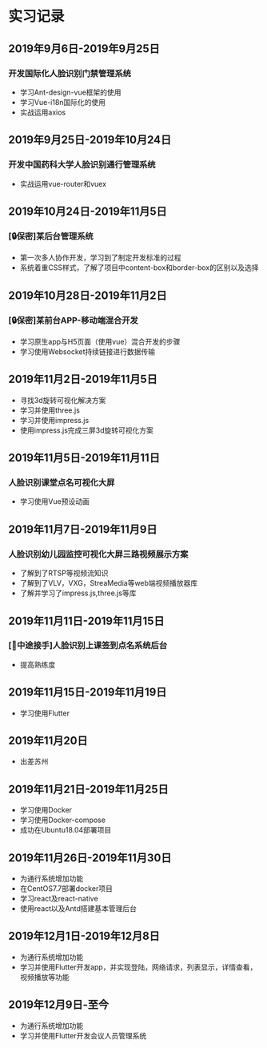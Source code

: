 # 实习记录

## 2019年9月6日-2019年9月25日

### 开发国际化人脸识别门禁管理系统

- 学习Ant-design-vue框架的使用
- 学习Vue-i18n国际化的使用
- 实战运用axios

## 2019年9月25日-2019年10月24日

### 开发中国药科大学人脸识别通行管理系统

- 实战运用vue-router和vuex

## 2019年10月24日-2019年11月5日

### [:lock:保密]某后台管理系统

- 第一次多人协作开发，学习到了制定开发标准的过程
- 系统着重CSS样式，了解了项目中content-box和border-box的区别以及选择

## 2019年10月28日-2019年11月2日

### [:lock:保密]某前台APP-移动端混合开发

- 学习原生app与H5页面（使用vue）混合开发的步骤
- 学习使用Websocket持续链接进行数据传输

## 2019年11月2日-2019年11月5日

- 寻找3d旋转可视化解决方案
- 学习并使用three.js
- 学习并使用impress.js
- 使用impress.js完成三屏3d旋转可视化方案

## 2019年11月5日-2019年11月11日

### 人脸识别课堂点名可视化大屏

- 学习使用Vue预设动画

## 2019年11月7日-2019年11月9日

### 人脸识别幼儿园监控可视化大屏三路视频展示方案

- 了解到了RTSP等视频流知识
- 了解到了VLV，VXG，StreaMedia等web端视频播放器库
- 了解并学习了impress.js,three.js等库

## 2019年11月11日-2019年11月15日

### [:arrows_counterclockwise:中途接手]人脸识别上课签到点名系统后台

- 提高熟练度

## 2019年11月15日-2019年11月19日

- 学习使用Flutter

## 2019年11月20日

- 出差苏州

## 2019年11月21日-2019年11月25日

- 学习使用Docker
- 学习使用Docker-compose
- 成功在Ubuntu18.04部署项目

## 2019年11月26日-2019年11月30日

- 为通行系统增加功能
- 在CentOS7.7部署docker项目
- 学习react及react-native
- 使用react以及Antd搭建基本管理后台

## 2019年12月1日-2019年12月8日

- 为通行系统增加功能
- 学习并使用Flutter开发app，并实现登陆，网络请求，列表显示，详情查看，视频播放等功能

## 2019年12月9日-至今

- 为通行系统增加功能
- 学习并使用Flutter开发会议人员管理系统
